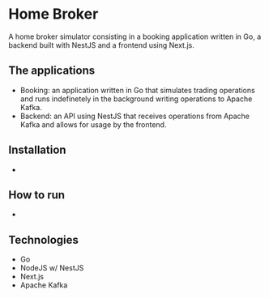 # Home Broker

A home broker simulator consisting in a booking application written in Go, a backend built with NestJS and a frontend using Next.js.

## The applications

- Booking: an application written in Go that simulates trading operations and runs indefinetely in the background writing operations to Apache Kafka.
- Backend: an API using NestJS that receives operations from Apache Kafka and allows for usage by the frontend.


## Installation
-

## How to run
-

## Technologies

- Go
- NodeJS w/ NestJS
- Next.js
- Apache Kafka